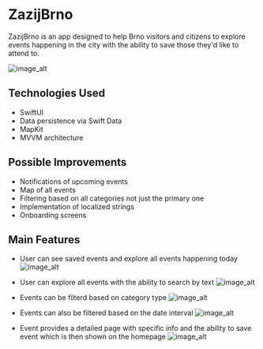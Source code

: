 # ZazijBrno
ZazijBrno is an app designed to help Brno visitors and citizens to explore events happening in the city with the ability to save those they'd like to attend to. 

![image_alt](https://github.com/dustom/ZazijBrno/blob/main/screens/hero2.png?raw=true)

## Technologies Used
  - SwiftUI
  - Data persistence via Swift Data
  - MapKit
  - MVVM architecture

## Possible Improvements
  - Notifications of upcoming events
  - Map of all events
  - Filtering based on all categories not just the primary one
  - Implementation of localized strings
  - Onboarding screens

## Main Features
- User can see saved events and explore all events happening today
![image_alt](https://github.com/dustom/ZazijBrno/blob/main/screens/homepage.png?raw=true)

- User can explore all events with the ability to search by text
![image_alt](https://github.com/dustom/ZazijBrno/blob/main/screens/eventlist.png?raw=true)

- Events can be filterd based on category type
![image_alt](https://github.com/dustom/ZazijBrno/blob/main/screens/categoryfilter.png?raw=true)

- Events can also be filtered based on the date interval
![image_alt](https://github.com/dustom/ZazijBrno/blob/main/screens/datepicker.png?raw=true)

- Event provides a detailed page with specific info and the ability to save event which is then shown on the homepage
![image_alt](https://github.com/dustom/ZazijBrno/blob/main/screens/eventdetail.png?raw=true)
